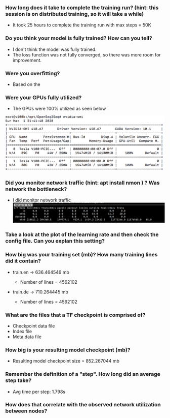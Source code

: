 ### How long does it take to complete the training run? (hint: this session is on distributed training, so it will take a while)
* It took 25 hours to complete the training run with max steps = 50K

### Do you think your model is fully trained? How can you tell?
* I don't think the model was fully trained. 
* The loss function was not fully converged, so there was more room for improvement.

### Were you overfitting?
* Based on the 

### Were your GPUs fully utilized?
* The GPUs were 100% utilized as seen below

![GPU Utilization](https://github.com/pviswana/W251/blob/master/homeworks/hw09/GPUUsage.png)

### Did you monitor network traffic (hint: apt install nmon ) ? Was network the bottleneck?
* I did monitor network traffic
![Network monitoring](https://github.com/pviswana/W251/blob/master/homeworks/hw09/NetworkMonitoring.png)

### Take a look at the plot of the learning rate and then check the config file. Can you explan this setting?

### How big was your training set (mb)? How many training lines did it contain?
* train.en -> 636.464546 mb
  * Number of lines = 4562102

* train.de -> 710.264445 mb
  * Number of lines = 4562102

### What are the files that a TF checkpoint is comprised of?
* Checkpoint data file
* Index file
* Meta data file

### How big is your resulting model checkpoint (mb)?
* Resulting model checkpoint size = 852.267044 mb

### Remember the definition of a "step". How long did an average step take?
* Avg time per step: 1.798s

### How does that correlate with the observed network utilization between nodes?
